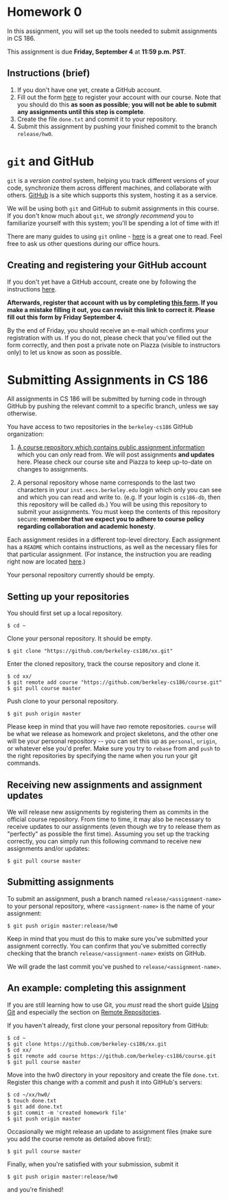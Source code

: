 # Homework 0

In this assignment, you will set up the tools needed to submit assignments in CS 186.

This assignment is due **Friday, September 4** at **11:59 p.m. PST**.

## Instructions (brief)
1. If you don't have one yet, create a GitHub account.
1. Fill out the form [here](http://goo.gl/forms/WB4RjBnZSp) to register your account with our course. Note that you should do this **as soon as possible**; **you will not be able to submit any assignments until this step is complete**.
1. Create the file `done.txt` and commit it to your repository.
1. Submit this assignment by pushing your finished commit to the branch `release/hw0`.

# `git` and GitHub

`git` is a *version control* system, helping you track different versions of your code, synchronize them across different machines, and collaborate with others. [GitHub](https://github.com) is a site which supports this system, hosting it as a service.

We will be using both `git` and GitHub to submit assignments in this course. If you don't know much about `git`, we *strongly recommend* you to familiarize yourself with this system; you'll be spending a lot of time with it!

There are many guides to using `git` online - [here](http://git-scm.com/book/en/v1/Getting-Started) is a great one to read. Feel free to ask us other questions during our office hours.

## Creating and registering your GitHub account

If you don't yet have a GitHub account, create one by following the instructions [here](https://help.github.com/articles/set-up-git/).

**Afterwards, register that account with us by completing [this form](http://goo.gl/forms/WB4RjBnZSp). If you make a mistake filling it out, you can revisit this link to correct it. Please fill out this form by Friday September 4.**

By the end of Friday, you should receive an e-mail which confirms your registration with us. If you do not, please check that you've filled out the form correctly, and then post a private note on Piazza (visible to instructors only) to let us know as soon as possible.

# Submitting Assignments in CS 186

All assignments in CS 186 will be submitted by turning code in through GitHub by pushing the relevant commit to a specific branch, unless we say otherwise.

You have access to two repositories in the `berkeley-cs186` GitHub organization:

1. [A course repository which contains public assignment information](https://github.com/berkeley-cs186/course) which you can *only* read from. We will post assignments **and updates** here. Please check our course site and Piazza to keep up-to-date on changes to assignments.

1. A personal repository whose name corresponds to the last two characters in your `inst.eecs.berkeley.edu` login which only you can see and which you can read and write to. (e.g. If your login is `cs186-db`, then this repository will be called `db`.) You will be using this repository to submit your assignments. You must keep the contents of this repository secure: **remember that we expect you to adhere to course policy regarding collaboration and academic honesty**.

Each assignment resides in a different top-level directory. Each assignment has a `README` which contains instructions, as well as the necessary files for that particular assignment. (For instance, the instruction you are reading right now are located [here](http://github.com/berkeley-cs186/course/blob/master/hw0/README.md).)

Your personal repository currently should be empty.

## Setting up your repositories

You should first set up a local repository.

    $ cd ~

Clone your personal repository. It should be empty.

    $ git clone "https://github.com/berkeley-cs186/xx.git"

Enter the cloned repository, track the course repository and clone it.

    $ cd xx/
    $ git remote add course "https://github.com/berkeley-cs186/course.git"
    $ git pull course master

Push clone to your personal repository.

    $ git push origin master

Please keep in mind that you will have *two* remote repositories. `course` will be what we release as homework and project skeletons, and the other one will be your personal repository -- you can set this up as `personal`, `origin`, or whatever else you'd prefer. Make sure you try to `rebase` from and `push` to the right repositories by specifying the name when you run your git commands. 


## Receiving new assignments and assignment updates

We will release new assignments by registering them as commits in the official course repository. From time to time, it may also be necessary to receive updates to our assignments (even though we try to release them as "perfectly" as possible the first time). Assuming you set up the tracking correctly, you can simply run this following command to receive new assignments and/or updates:

    $ git pull course master

## Submitting assignments

To submit an assignment, push a branch named `release/<assignment-name>` to your personal repository, where `<assignment-name>` is the name of your assignment:

    $ git push origin master:release/hw0

Keep in mind that you must do this to make sure you've submitted your assignment correctly. You can confirm that you've submitted correctly checking that the branch `release/<assignment-name>` exists on GitHub.

We will grade the last commit you've pushed to `release/<assignment-name>`.

## An example: completing this assignment

If you are still learning how to use Git, you *must* read the short guide [Using Git](http://berkeley-cs61b.github.io/public_html/materials/guides/using-git.html) and especially the section on [Remote Repositories](http://berkeley-cs61b.github.io/public_html/materials/guides/using-git.html#f-remote-repositories).

If you haven't already, first clone your personal repository from GitHub:

    $ cd ~
    $ git clone https://github.com/berkeley-cs186/xx.git
    $ cd xx/
    $ git remote add course https://github.com/berkeley-cs186/course.git
    $ git pull course master

Move into the hw0 directory in your repository and create the file `done.txt`. Register this change with a commit and push it into GitHub's servers:

    $ cd ~/xx/hw0/
    $ touch done.txt
    $ git add done.txt
    $ git commit -m 'created homework file'
    $ git push origin master

Occasionally we might release an update to assignment files (make sure you add the course remote as detailed above first):

    $ git pull course master

Finally, when you're satisfied with your submission, submit it

    $ git push origin master:release/hw0

and you're finished!


